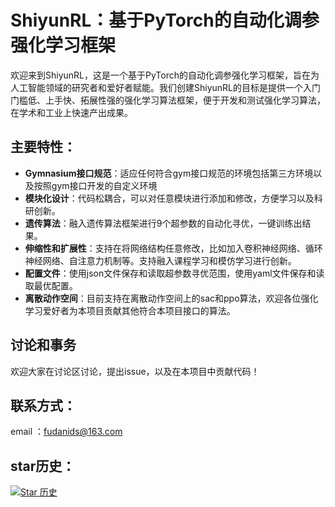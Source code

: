 # ShiyunRL：基于PyTorch的自动化调参强化学习框架

欢迎来到ShiyunRL，这是一个基于PyTorch的自动化调参强化学习框架，旨在为人工智能领域的研究者和爱好者赋能。我们创建ShiyunRL的目标是提供一个入门门槛低、上手快、拓展性强的强化学习算法框架，便于开发和测试强化学习算法，在学术和工业上快速产出成果。

## 主要特性：

- **Gymnasium接口规范**：适应任何符合gym接口规范的环境包括第三方环境以及按照gym接口开发的自定义环境
- **模块化设计**：代码松耦合，可以对任意模块进行添加和修改，方便学习以及科研创新。
- **遗传算法**：融入遗传算法框架进行9个超参数的自动化寻优，一键训练出结果。
- **伸缩性和扩展性**：支持在将网络结构任意修改，比如加入卷积神经网络、循环神经网络、自注意力机制等。支持融入课程学习和模仿学习进行创新。
- **配置文件**：使用json文件保存和读取超参数寻优范围，使用yaml文件保存和读取最优配置。
- **离散动作空间**：目前支持在离散动作空间上的sac和ppo算法，欢迎各位强化学习爱好者为本项目贡献其他符合本项目接口的算法。

## 讨论和事务
欢迎大家在讨论区讨论，提出issue，以及在本项目中贡献代码！

## 联系方式：
email ：fudanids@163.com

## star历史：

[![Star 历史](https://api.star-history.com/svg?repos=ShiYun-Tech/ShiyunRL&type=Timeline)](https://star-history.com/#ShiYun-Tech/ShiyunRL&Timeline)
